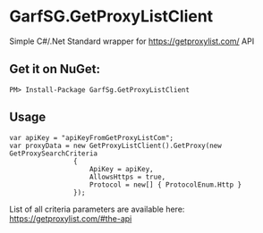 # GarfSG.GetProxyListClient
Simple C#/.Net Standard wrapper for https://getproxylist.com/ API

## Get it on NuGet:
```
PM> Install-Package GarfSg.GetProxyListClient
```

## Usage
```
var apiKey = "apiKeyFromGetProxyListCom";
var proxyData = new GetProxyListClient().GetProxy(new GetProxySearchCriteria
                {
                    ApiKey = apiKey,
                    AllowsHttps = true,
                    Protocol = new[] { ProtocolEnum.Http }
                });
```

List of all criteria parameters are available here: https://getproxylist.com/#the-api
